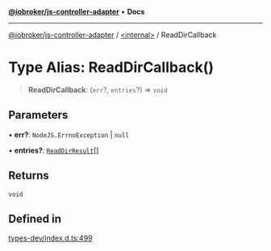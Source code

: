 [**@iobroker/js-controller-adapter**](../../README.md) • **Docs**

***

[@iobroker/js-controller-adapter](../../globals.md) / [\<internal\>](../README.md) / ReadDirCallback

# Type Alias: ReadDirCallback()

> **ReadDirCallback**: (`err`?, `entries`?) => `void`

## Parameters

• **err?**: `NodeJS.ErrnoException` \| `null`

• **entries?**: [`ReadDirResult`](../interfaces/ReadDirResult.md)[]

## Returns

`void`

## Defined in

[types-dev/index.d.ts:499](https://github.com/ioBroker/ioBroker.js-controller/blob/8896efebaa940f64d52c1c649e1e7f7a5500873b/packages/types-dev/index.d.ts#L499)
